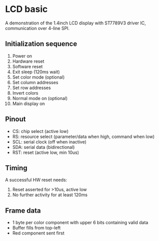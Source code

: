# LCD basic

A demonstration of the 1.4inch LCD display with ST7789V3 driver IC, communication over 4-line SPI.

## Initialization sequence

1. Power on
2. Hardware reset
3. Software reset
4. Exit sleep (120ms wait)
5. Set color mode (optional)
6. Set column addresses
7. Set row addresses
8. Invert colors
9. Normal mode on (optional)
10. Main display on

## Pinout

* CS: chip select (active low)
* RS: resource select (parameter/data when high, command when low)
* SCL: serial clock (off when inactive)
* SDA: serial data (bidirectional)
* RST: reset (active low, min 10us)

## Timing

A successful HW reset needs:

1. Reset asserted for >10us, active low
2. No further activity for at least 120ms

## Frame data

* 1 byte per color component with upper 6 bits containing valid data
* Buffer fills from top-left
* Red component sent first



